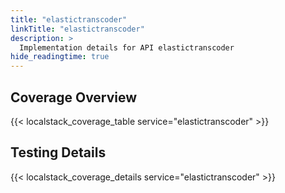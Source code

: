 ```yaml
---
title: "elastictranscoder"
linkTitle: "elastictranscoder"
description: >
  Implementation details for API elastictranscoder
hide_readingtime: true
---
```


## Coverage Overview
{{< localstack_coverage_table service="elastictranscoder" >}}

## Testing Details
{{< localstack_coverage_details service="elastictranscoder" >}}
